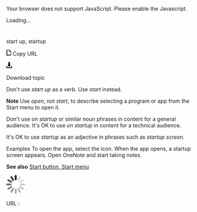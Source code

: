 Your browser does not support JavaScript. Please enable the Javascript.

Loading...

# 

start up, startup

![Copy URL](start-up-startup_files/Copy.png)
Copy URL

![Download](start-up-startup_files/Download.png)

Download topic

Don't use *start up* as a verb. Use *start* instead.

**Note** Use *open*, not *start*, to describe selecting a program or app from the Start menu to open it.

Don't use *on startup* or similar noun phrases in content for a general audience. It's OK to use *on startup* in content for a technical audience.

It's OK to use *startup* as an adjective in phrases such as *startup screen*.

Examples
To open the app, select the icon.
When the app opens, a startup screen appears.
Open OneNote and start taking notes.

**See also** [Start button, Start menu](https://worldready.cloudapp.net/Styleguide/Read?id=2700&topicid=36078)

![In progress](start-up-startup_files/activity-large.gif)

URL :
